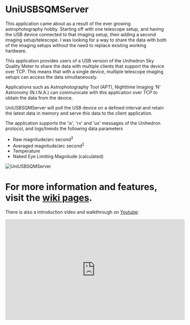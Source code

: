 # UniUSBSQMServer

This application came about as a result of the ever growing astrophotography hobby. Starting off with one telescope setup, and having the USB device connected to that imaging setup, then adding a second imaging setup/telescope. I was looking for a way to share the data with both of the imaging setups without the need to replace existing working hardware.

This application provides users of a USB version of the Unihedron Sky Quality Meter to share the data with multiple clients that support the device over TCP. This means that with a single device, multiple telescope imaging setups can access the data simultaneously.

Applications such as Astrophotography Tool (APT), Nighttime Imaging 'N' Astronomy (N.I.N.A.) can communicate with this application over TCP to obtain the data from the device.

UniUSBSQMServer will poll the USB device on a defined interval and retain the latest data in memory and serve this data to the client application.

The application supports the 'ix', 'rx' and 'ux' messages of the Unihedron protocol, and logs/trends the following data parameters
 - Raw magnitude/arc second<sup>2</sup>
 - Averaged magnitude/arc second<sup>2</sup>
 - Temperature
 - Naked Eye Limiting Magnitude (calculated)

![UniUSBSQMServer](https://user-images.githubusercontent.com/4674288/159138973-76b8982f-e9a1-4622-8704-303bc07a9c03.PNG)


# For more information and features, visit the [wiki pages](https://github.com/Daves-Astrophotography/UniUSBSQMServer/wiki).

There is also a introduction video and walkthrough on [Youtube](https://www.youtube.com/embed/dg_9cOM48ew):<br>
<iframe width="560" height="315" src="https://www.youtube.com/embed/dg_9cOM48ew" title="YouTube video player" frameborder="0" allow="accelerometer; autoplay; clipboard-write; encrypted-media; gyroscope; picture-in-picture" allowfullscreen></iframe>

